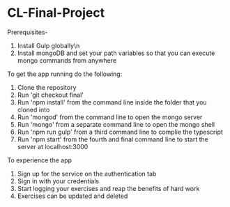 # CL-Final-Project

Prerequisites-
1. Install Gulp globally\n 
2. Install mongoDB and set your path variables so that you can execute mongo commands from anywhere

To get the app running do the following:
1.  Clone the repository
2.  Run 'git checkout final'
3.  Run 'npm install' from the command line inside the folder that you cloned into
4.  Run 'mongod' from the command line to open the mongo server
5.  Run 'mongo' from a separate command line to open the mongo shell
6.  Run 'npm run gulp' from a third command line to complie the typescript
7.  Run 'npm start' from the fourth and final command line to start the server at localhost:3000

To experience the app
1.  Sign up for the service on the authentication tab
2.  Sign in with your credentials
3.  Start logging your exercises and reap the benefits of hard work
4.  Exercises can be updated and deleted 
